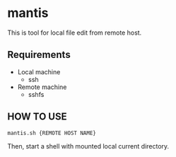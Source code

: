 # mantis
This is tool for local file edit from remote host.

## Requirements
 - Local machine
    - ssh
 - Remote machine
    - sshfs

## HOW TO USE
```
mantis.sh {REMOTE HOST NAME}
```

Then, start a shell with mounted local current directory.
